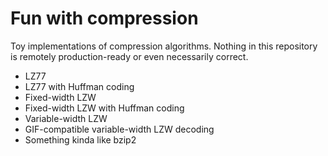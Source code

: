 # Fun with compression

Toy implementations of compression algorithms. Nothing in this
repository is remotely production-ready or even necessarily
correct.

- LZ77
- LZ77 with Huffman coding
- Fixed-width LZW
- Fixed-width LZW with Huffman coding
- Variable-width LZW
- GIF-compatible variable-width LZW decoding
- Something kinda like bzip2
